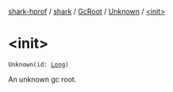 [shark-hprof](../../../index.md) / [shark](../../index.md) / [GcRoot](../index.md) / [Unknown](index.md) / [&lt;init&gt;](./-init-.md)

# &lt;init&gt;

`Unknown(id: `[`Long`](https://kotlinlang.org/api/latest/jvm/stdlib/kotlin/-long/index.html)`)`

An unknown gc root.

